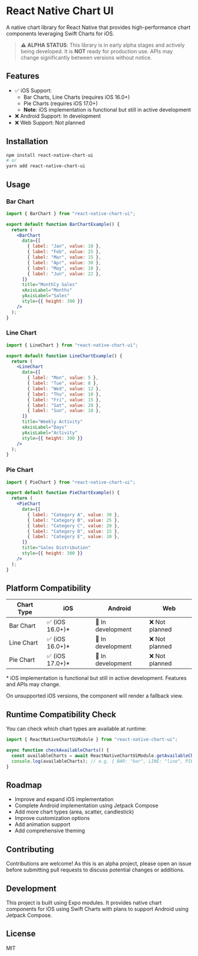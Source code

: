 # React Native Chart UI

A native chart library for React Native that provides high-performance chart components leveraging Swift Charts for iOS.

> **⚠️ ALPHA STATUS**: This library is in early alpha stages and actively being developed. It is **NOT** ready for production use. APIs may change significantly between versions without notice.

## Features

- ✅ iOS Support:
  - Bar Charts, Line Charts (requires iOS 16.0+)
  - Pie Charts (requires iOS 17.0+)
  - **Note**: iOS implementation is functional but still in active development
- ❌ Android Support: In development
- ❌ Web Support: Not planned

## Installation

```bash
npm install react-native-chart-ui
# or
yarn add react-native-chart-ui
```

## Usage

### Bar Chart

```jsx
import { BarChart } from "react-native-chart-ui";

export default function BarChartExample() {
  return (
    <BarChart
      data={[
        { label: "Jan", value: 10 },
        { label: "Feb", value: 25 },
        { label: "Mar", value: 15 },
        { label: "Apr", value: 30 },
        { label: "May", value: 18 },
        { label: "Jun", value: 22 },
      ]}
      title="Monthly Sales"
      xAxisLabel="Months"
      yAxisLabel="Sales"
      style={{ height: 300 }}
    />
  );
}
```

### Line Chart

```jsx
import { LineChart } from "react-native-chart-ui";

export default function LineChartExample() {
  return (
    <LineChart
      data={[
        { label: "Mon", value: 5 },
        { label: "Tue", value: 8 },
        { label: "Wed", value: 12 },
        { label: "Thu", value: 10 },
        { label: "Fri", value: 15 },
        { label: "Sat", value: 20 },
        { label: "Sun", value: 18 },
      ]}
      title="Weekly Activity"
      xAxisLabel="Days"
      yAxisLabel="Activity"
      style={{ height: 300 }}
    />
  );
}
```

### Pie Chart

```jsx
import { PieChart } from "react-native-chart-ui";

export default function PieChartExample() {
  return (
    <PieChart
      data={[
        { label: "Category A", value: 30 },
        { label: "Category B", value: 25 },
        { label: "Category C", value: 20 },
        { label: "Category D", value: 15 },
        { label: "Category E", value: 10 },
      ]}
      title="Sales Distribution"
      style={{ height: 300 }}
    />
  );
}
```

## Platform Compatibility

| Chart Type | iOS              | Android           | Web            |
| ---------- | ---------------- | ----------------- | -------------- |
| Bar Chart  | ✅ (iOS 16.0+)\* | 🚧 In development | ❌ Not planned |
| Line Chart | ✅ (iOS 16.0+)\* | 🚧 In development | ❌ Not planned |
| Pie Chart  | ✅ (iOS 17.0+)\* | 🚧 In development | ❌ Not planned |

\* iOS implementation is functional but still in active development. Features and APIs may change.

On unsupported iOS versions, the component will render a fallback view.

## Runtime Compatibility Check

You can check which chart types are available at runtime:

```jsx
import { ReactNativeChartUiModule } from "react-native-chart-ui";

async function checkAvailableCharts() {
  const availableCharts = await ReactNativeChartUiModule.getAvailableChartTypes();
  console.log(availableCharts); // e.g. { BAR: "bar", LINE: "line", PIE: "pie" }
}
```

## Roadmap

- Improve and expand iOS implementation
- Complete Android implementation using Jetpack Compose
- Add more chart types (area, scatter, candlestick)
- Improve customization options
- Add animation support
- Add comprehensive theming

## Contributing

Contributions are welcome! As this is an alpha project, please open an issue before submitting pull requests to discuss potential changes or additions.

## Development

This project is built using Expo modules. It provides native chart components for iOS using Swift Charts with plans to support Android using Jetpack Compose.

## License

MIT
